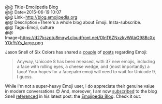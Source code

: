 @@ Title=Emojipedia Blog  
@@ Date=2015-06-19 10:07  
@@ Link=http://blog.emojipedia.org  
@@ Description=There's a whole blog about Emoji. Insta-subscribe.  
@@ Tags=Emoji, culture  
@@ Image=https://d27kszptu8mqwl.cloudfront.net/OInT6ZNxzkvWAbO98BcXxYOrYsYs_large.png  

Jason Snell of Six Colors has shared a [couple][sixcolors] of [posts][sixcolors 2] regarding Emoji:
>Anyway, Unicode 8 has been released, with 37 new emojis, including a face with rolling eyes, a cheese wedge, and (most importantly) a taco! Your hopes for a facepalm emoji will need to wait for Unicode 9, I guess.

While I'm not a super-heavy Emoji user, I do appreciate their genuine value in modern conversations 😊 And, moreover, I am now [subscribed][emojipedia] to the blog Snell [referenced][emojipedia 2] in his latest post: the [Emojipedia Blog][emojipedia 3]. Check it out.

[emojipedia]: http://blog.emojipedia.org/feed
[emojipedia 2]: http://blog.emojipedia.org/unicode-8-what-and-when
[emojipedia 3]: http://blog.emojipedia.org/
[sixcolors]: http://sixcolors.com/post/2015/04/apples-emoji-lives-long-and-prospers/
[sixcolors 2]: http://sixcolors.com/link/2015/06/unicode-8-taco-emoji-yes-facepalm-emoji-no/